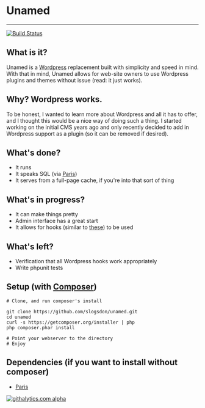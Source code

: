 # Unamed
---
[![Build Status](https://travis-ci.org/slogsdon/unamed.png)](https://travis-ci.org/slogsdon/unamed)

What is it?
-----

Unamed is a [Wordpress](http://www.wordpress.org/) replacement built with simplicity and speed in mind.  With that in mind, Unamed allows for web-site owners to use Wordpress plugins and themes without issue (read: it just works).

Why? Wordpress works.
-----

To be honest, I wanted to learn more about Wordpress and all it has to offer, and I thought this would be a nice way of doing such a thing. I started working on the initial CMS years ago and only recently decided to add in Wordpress support as a plugin (so it can be removed if desired).

What's done?
-----
* It runs
* It speaks SQL (via [Paris](https://github.com/j4mie/paris))
* It serves from a full-page cache, if you're into that sort of thing

What's in progress?
-----

* It can make things pretty
* Admin interface has a great start
* It allows for hooks (similar to [these](http://codex.wordpress.org/Plugin_API)) to be used

What's left?
-----

* Verification that all Wordpress hooks work appropriately
* Write phpunit tests

Setup (with [Composer](http://getcomposer.org/))
-----

    # Clone, and run composer's install

    git clone https://github.com/slogsdon/unamed.git
    cd unamed
    curl -s https://getcomposer.org/installer | php
    php composer.phar install

    # Point your webserver to the directory
    # Enjoy

Dependencies (if you want to install without composer)
-----

* [Paris](https://github.com/j4mie/paris)

[![githalytics.com alpha](https://cruel-carlota.pagodabox.com/71efc3bcc78ed3173905b198c3091a4f "githalytics.com")](http://githalytics.com/slogsdon/unamed)
